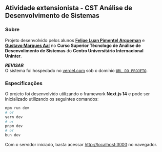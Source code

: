 ## Atividade extensionista - CST Análise de Desenvolvimento de Sistemas

### Sobre

Projeto desenvolvido pelos alunos [**Felipe Luan Pimentel Arqueman**](https://github.com/arqueduck) e [**Gustavo Marques Aal**](https://github.com/Gustavo-Aal) no **Curso Superior Técnologo de Análise de Desenvolimento de Sistemas** do **Centro Universitário Internacional Uninter**.

**_REVISAR_**  
O sistema foi hospedado no [vercel.com](https://vercel.com) sob o domínio [`URL DO PROJETO`](/#).

### Especificações

O projeto foi desenvolvido utilizando o framework **Next.js 14** e pode ser inicializado utilizando os seguintes comandos:

```bash
npm run dev
# or
yarn dev
# or
pnpm dev
# or
bun dev
```

Com o servidor iniciado, basta acessar [http://localhost:3000](http://localhost:3000) no navegador.
